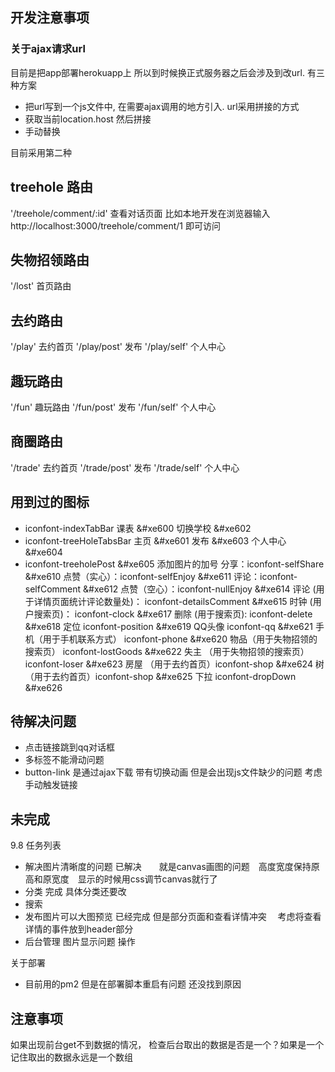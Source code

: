 ##  开发注意事项

### 关于ajax请求url

目前是把app部署herokuapp上  所以到时候换正式服务器之后会涉及到改url. 有三种方案

+ 把url写到一个js文件中, 在需要ajax调用的地方引入.  url采用拼接的方式
+ 获取当前location.host  然后拼接
+ 手动替换

目前采用第二种

##  treehole 路由
'/treehole/comment/:id'  查看对话页面   比如本地开发在浏览器输入http://localhost:3000/treehole/comment/1   即可访问

##  失物招领路由

'/lost'  首页路由

## 去约路由
'/play'  去约首页  '/play/post'  发布   '/play/self'  个人中心

## 趣玩路由

'/fun'   趣玩路由  '/fun/post'  发布   '/fun/self'  个人中心

## 商圈路由
'/trade'  去约首页  '/trade/post'  发布   '/trade/self'  个人中心




##  用到过的图标

+ iconfont-indexTabBar   课表   &#xe600 切换学校  &#xe602
+ iconfont-treeHoleTabsBar  主页  &#xe601  发布  &#xe603 个人中心  &#xe604
+ iconfont-treeholePost  &#xe605   添加图片的加号
分享：iconfont-selfShare &#xe610
点赞（实心）：iconfont-selfEnjoy &#xe611
评论：iconfont-selfComment &#xe612
点赞（空心）：iconfont-nullEnjoy &#xe614
评论 (用于详情页面统计评论数量处)： iconfont-detailsComment &#xe615
时钟 (用户搜索页)： iconfont-clock &#xe617
删除 (用于搜索页): iconfont-delete &#xe618
定位 iconfont-position &#xe619
QQ头像 iconfont-qq &#xe621
手机（用于手机联系方式） iconfont-phone &#xe620
物品（用于失物招领的搜索页） iconfont-lostGoods &#xe622
失主 （用于失物招领的搜索页）iconfont-loser &#xe623
房屋 （用于去约首页）iconfont-shop &#xe624
树 （用于去约首页）iconfont-shop &#xe625
下拉 iconfont-dropDown &#xe626
## 待解决问题

+ 点击链接跳到qq对话框
+ 多标签不能滑动问题
+ button-link  是通过ajax下载  带有切换动画  但是会出现js文件缺少的问题  考虑手动触发链接

##  未完成



9.8  任务列表

+ 解决图片清晰度的问题  已解决　　就是canvas画图的问题　高度宽度保持原高和原宽度　显示的时候用css调节canvas就行了
+ 分类  完成 具体分类还要改
+ 搜索
+ 发布图片可以大图预览   已经完成 但是部分页面和查看详情冲突 　考虑将查看详情的事件放到header部分
+ 后台管理 图片显示问题  操作

关于部署

+ 目前用的pm2  但是在部署脚本重启有问题 还没找到原因
##  注意事项

如果出现前台get不到数据的情况， 检查后台取出的数据是否是一个？如果是一个 记住取出的数据永远是一个数组
